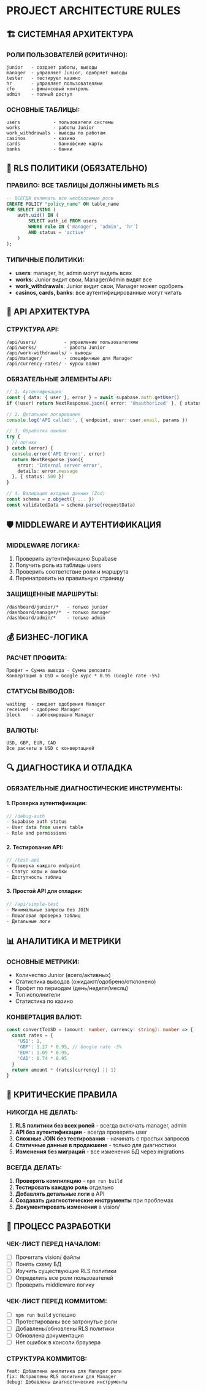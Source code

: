 # PROJECT ARCHITECTURE RULES

## 🏗️ СИСТЕМНАЯ АРХИТЕКТУРА

### РОЛИ ПОЛЬЗОВАТЕЛЕЙ (КРИТИЧНО):
```
junior   - создает работы, выводы
manager  - управляет Junior, одобряет выводы  
tester   - тестирует казино
hr       - управляет пользователями
cfo      - финансовый контроль
admin    - полный доступ
```

### ОСНОВНЫЕ ТАБЛИЦЫ:
```
users            - пользователи системы
works            - работы Junior
work_withdrawals - выводы по работам
casinos          - казино
cards            - банковские карты
banks            - банки
```

## 🔐 RLS ПОЛИТИКИ (ОБЯЗАТЕЛЬНО)

### ПРАВИЛО: ВСЕ ТАБЛИЦЫ ДОЛЖНЫ ИМЕТЬ RLS
```sql
-- ВСЕГДА включать все необходимые роли
CREATE POLICY "policy_name" ON table_name
FOR SELECT USING (
    auth.uid() IN (
        SELECT auth_id FROM users 
        WHERE role IN ('manager', 'admin', 'hr') 
        AND status = 'active'
    )
);
```

### ТИПИЧНЫЕ ПОЛИТИКИ:
- **users**: manager, hr, admin могут видеть всех
- **works**: Junior видит свои, Manager/Admin видят все
- **work_withdrawals**: Junior видит свои, Manager может одобрять
- **casinos, cards, banks**: все аутентифицированные могут читать

## 🔄 API АРХИТЕКТУРА

### СТРУКТУРА API:
```
/api/users/          - управление пользователями
/api/works/          - работы Junior
/api/work-withdrawals/ - выводы
/api/manager/        - специфичные для Manager
/api/currency-rates/ - курсы валют
```

### ОБЯЗАТЕЛЬНЫЕ ЭЛЕМЕНТЫ API:
```typescript
// 1. Аутентификация
const { data: { user }, error } = await supabase.auth.getUser()
if (!user) return NextResponse.json({ error: 'Unauthorized' }, { status: 401 })

// 2. Детальное логирование
console.log('API called:', { endpoint, user: user.email, params })

// 3. Обработка ошибок
try {
  // логика
} catch (error) {
  console.error('API Error:', error)
  return NextResponse.json({ 
    error: 'Internal server error',
    details: error.message 
  }, { status: 500 })
}

// 4. Валидация входных данных (Zod)
const schema = z.object({ ... })
const validatedData = schema.parse(requestData)
```

## 🛡️ MIDDLEWARE И АУТЕНТИФИКАЦИЯ

### MIDDLEWARE ЛОГИКА:
1. Проверить аутентификацию Supabase
2. Получить роль из таблицы users
3. Проверить соответствие роли и маршрута
4. Перенаправить на правильную страницу

### ЗАЩИЩЕННЫЕ МАРШРУТЫ:
```
/dashboard/junior/*   - только junior
/dashboard/manager/*  - только manager
/dashboard/admin/*    - только admin
```

## 💰 БИЗНЕС-ЛОГИКА

### РАСЧЕТ ПРОФИТА:
```
Профит = Сумма вывода - Сумма депозита
Конвертация в USD = Google курс * 0.95 (Google rate -5%)
```

### СТАТУСЫ ВЫВОДОВ:
```
waiting  - ожидает одобрения Manager
received - одобрено Manager
block    - заблокировано Manager
```

### ВАЛЮТЫ:
```
USD, GBP, EUR, CAD
Все расчеты в USD с конвертацией
```

## 🔍 ДИАГНОСТИКА И ОТЛАДКА

### ОБЯЗАТЕЛЬНЫЕ ДИАГНОСТИЧЕСКИЕ ИНСТРУМЕНТЫ:

#### 1. Проверка аутентификации:
```typescript
// /debug-auth
- Supabase auth status
- User data from users table
- Role and permissions
```

#### 2. Тестирование API:
```typescript
// /test-api
- Проверка каждого endpoint
- Статус коды и ошибки
- Доступность таблиц
```

#### 3. Простой API для отладки:
```typescript
// /api/simple-test
- Минимальные запросы без JOIN
- Пошаговая проверка таблиц
- Детальные логи
```

## 📊 АНАЛИТИКА И МЕТРИКИ

### ОСНОВНЫЕ МЕТРИКИ:
- Количество Junior (всего/активных)
- Статистика выводов (ожидают/одобрено/отклонено)
- Профит по периодам (день/неделя/месяц)
- Топ исполнители
- Статистика по казино

### КОНВЕРТАЦИЯ ВАЛЮТ:
```typescript
const convertToUSD = (amount: number, currency: string): number => {
  const rates = {
    'USD': 1,
    'GBP': 1.27 * 0.95, // Google rate -5%
    'EUR': 1.09 * 0.95,
    'CAD': 0.74 * 0.95
  }
  return amount * (rates[currency] || 1)
}
```

## 🚨 КРИТИЧЕСКИЕ ПРАВИЛА

### НИКОГДА НЕ ДЕЛАТЬ:
1. **RLS политики без всех ролей** - всегда включать manager, admin
2. **API без аутентификации** - всегда проверять user
3. **Сложные JOIN без тестирования** - начинать с простых запросов
4. **Статичные данные в продакшене** - только для диагностики
5. **Изменения без миграций** - все изменения БД через migrations

### ВСЕГДА ДЕЛАТЬ:
1. **Проверять компиляцию** - `npm run build`
2. **Тестировать каждую роль** отдельно
3. **Добавлять детальные логи** в API
4. **Создавать диагностические инструменты** при проблемах
5. **Документировать изменения** в vision/

## 🔄 ПРОЦЕСС РАЗРАБОТКИ

### ЧЕК-ЛИСТ ПЕРЕД НАЧАЛОМ:
- [ ] Прочитать vision/ файлы
- [ ] Понять схему БД
- [ ] Изучить существующие RLS политики
- [ ] Определить все роли пользователей
- [ ] Проверить middleware логику

### ЧЕК-ЛИСТ ПЕРЕД КОММИТОМ:
- [ ] `npm run build` успешно
- [ ] Протестированы все затронутые роли
- [ ] Добавлены/обновлены RLS политики
- [ ] Обновлена документация
- [ ] Нет ошибок в консоли браузера

### СТРУКТУРА КОММИТОВ:
```
feat: Добавлена аналитика для Manager роли
fix: Исправлены RLS политики для Manager
debug: Добавлены диагностические инструменты
```
